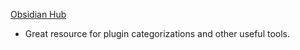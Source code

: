 [Obsidian Hub](https://publish.obsidian.md/hub)
- Great resource for plugin categorizations and other useful tools. 

